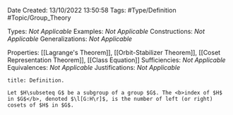 <div class="topSpace"></div>

Date Created: 13/10/2022 13:50:58
Tags: #Type/Definition #Topic/Group_Theory

Types: <i>Not Applicable</i>
Examples: <i>Not Applicable</i>
Constructions: <i>Not Applicable</i>
Generalizations: <i>Not Applicable</i>

Properties: [[Lagrange's Theorem]], [[Orbit-Stabilizer Theorem]], [[Coset Representation Theorem]], [[Class Equation]]
Sufficiencies: <i>Not Applicable</i>
Equivalences: <i>Not Applicable</i>
Justifications: <i>Not Applicable</i>

``` ad-Definition
title: Definition.

Let $H\subseteq G$ be a subgroup of a group $G$. The <b>index of $H$ in $G$</b>, denoted $\l[G:H\r]$, is the number of left (or right) cosets of $H$ in $G$.

```
